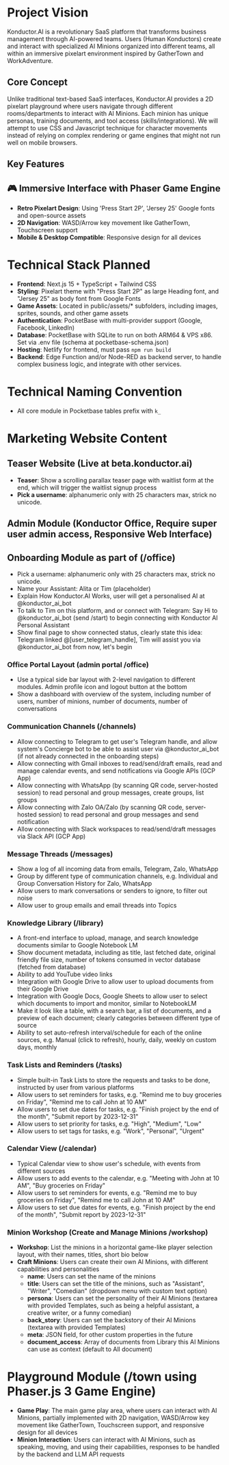 # Project Vision

Konductor.AI is a revolutionary SaaS platform that transforms business management through AI-powered teams. Users (Human Konductors) create and interact with specialized AI Minions organized into different teams, all within an immersive pixelart environment inspired by GatherTown and WorkAdventure.

## Core Concept

Unlike traditional text-based SaaS interfaces, Konductor.AI provides a 2D pixelart playground where users navigate through different rooms/departments to interact with AI Minions. Each minion has unique personas, training documents, and tool access (skills/integrations). We will attempt to use CSS and Javascript technique for character movements instead of relying on complex rendering or game engines that might not run well on mobile browsers.

## Key Features

## 🎮 Immersive Interface with Phaser Game Engine
- **Retro Pixelart Design**: Using 'Press Start 2P', 'Jersey 25' Google fonts and open-source assets
- **2D Navigation**: WASD/Arrow key movement like GatherTown, Touchscreen support
- **Mobile & Desktop Compatible**: Responsive design for all devices

# Technical Stack Planned
- **Frontend**: Next.js 15 + TypeScript + Tailwind CSS
- **Styling**: Pixelart theme with "Press Start 2P" as large Heading font, and "Jersey 25" as body font from Google Fonts
- **Game Assets**: Located in public/assets/* subfolders, including images, sprites, sounds, and other game assets
- **Authentication**: PocketBase with multi-provider support (Google, Facebook, LinkedIn)
- **Database**: PocketBase with SQLite to run on both ARM64 & VPS x86. Set via .env file (schema at pocketbase-schema.json)
- **Hosting**: Netlify for frontend, must pass `npm run build`
- **Backend**: Edge Function and/or Node-RED as backend server, to handle complex business logic, and integrate with other services.

# Technical Naming Convention
- All core module in Pocketbase tables prefix with `k_`

# Marketing Website Content

## Teaser Website (Live at beta.konductor.ai)

- **Teaser**: Show a scrolling parallax teaser page with waitlist form at the end, which will trigger the waitlist signup process
- **Pick a username**: alphanumeric only with 25 characters max, strick no unicode.


## Admin Module (Konductor Office, Require super user admin access, Responsive Web Interface)

## Onboarding Module as part of (/office)

- Pick a username: alphanumeric only with 25 characters max, strick no unicode.
- Name your Assistant: Alita or Tim (placeholder)
- Explain How Konductor.AI Works, user will get a personalised AI at @konductor_ai_bot
- To talk to Tim on this platform, and or connect with Telegram: Say Hi to @konductor_ai_bot (send /start) to begin connecting with Konductor AI Personal Assistant
- Show final page to show connected status, clearly state this idea: Telegram linked @[user_telegram_handle], Tim will assist you via @konductor_ai_bot from now, let's begin


### Office Portal Layout (admin portal /office)

- Use a typical side bar layout with 2-level navigation to different modules. Admin profile icon and logout button at the bottom
- Show a dashboard with overview of the system, including number of users, number of minions, number of documents, number of conversations

### Communication Channels (/channels)

- Allow connecting to Telegram to get user's Telegram handle, and allow system's Concierge bot to be able to assist user via @konductor_ai_bot (if not already connected in the onboarding steps)
- Allow connecting with Gmail inboxes to read/send/draft emails, read and manage calendar events, and send notifications via Google APIs (GCP App)
- Allow connecting with WhatsApp (by scanning QR code, server-hosted session) to read personal and group messages, create groups, list groups
- Allow connecting with Zalo OA/Zalo (by scanning QR code, server-hosted session) to read personal and group messages and send notification
- Allow connecting with Slack workspaces to read/send/draft messages via Slack API (GCP App)

### Message Threads (/messages)

- Show a log of all incoming data from emails, Telegram, Zalo, WhatsApp
- Group by different type of communication channels, e.g. Individual and Group Conversation History for Zalo, WhatsApp
- Allow users to mark conversations or senders to ignore, to filter out noise
- Allow user to group emails and email threads into Topics

### Knowledge Library (/library)

- A front-end interface to upload, manage, and search knowledge documents similar to Google Notebook LM
- Show document metadata, including as title, last fetched date, original friendly file size, number of tokens consumed in vector database (fetched from database)
- Ability to add YouTube video links
- Integration with Google Drive to allow user to upload documents from their Google Drive
- Integration with Google Docs, Google Sheets to allow user to select which documents to import and monitor, similar to NotebookLM
- Make it look like a table, with a search bar, a list of documents, and a preview of each document; clearly categories between different type of source
- Ability to set auto-refresh interval/schedule for each of the online sources, e.g. Manual (click to refresh), hourly, daily, weekly on custom days, monthly

### Task Lists and Reminders (/tasks)

- Simple built-in Task Lists to store the requests and tasks to be done, instructed by user from various platforms
- Allow users to set reminders for tasks, e.g. "Remind me to buy groceries on Friday", "Remind me to call John at 10 AM"
- Allow users to set due dates for tasks, e.g. "Finish project by the end of the month", "Submit report by 2023-12-31"
- Allow users to set priority for tasks, e.g. "High", "Medium", "Low"
- Allow users to set tags for tasks, e.g. "Work", "Personal", "Urgent"

### Calendar View (/calendar)

- Typical Calendar view to show user's schedule, with events from different sources
- Allow users to add events to the calendar, e.g. "Meeting with John at 10 AM", "Buy groceries on Friday"
- Allow users to set reminders for events, e.g. "Remind me to buy groceries on Friday", "Remind me to call John at 10 AM"
- Allow users to set due dates for events, e.g. "Finish project by the end of the month", "Submit report by 2023-12-31"

### Minion Workshop (Create and Manage Minions /workshop)

- **Workshop**: List the minions in a horizontal game-like player selection layout, with their names, titles, short bio below
- **Craft Minions**: Users can create their own AI Minions, with different capabilities and personalities
  - **name**: Users can set the name of the minions
  - **title**: Users can set the title of the minions, such as "Assistant", "Writer", "Comedian" (dropdown menu with custom text option)
  - **persona**: Users can set the personality of their AI Minions (textarea with provided Templates, such as being a helpful assistant, a creative writer, or a funny comedian)
  - **back_story**: Users can set the backstory of their AI Minions (textarea with provided Templates)
  - **meta**: JSON field, for other custom properties in the future
  - **document_access**: Array of documents from Library this AI Minions can use as context (default to All document)

# Playground Module (/town using Phaser.js 3 Game Engine)

- **Game Play**: The main game play area, where users can interact with AI Minions, partially implemented with 2D navigation, WASD/Arrow key movement like GatherTown, Touchscreen support, and responsive design for all devices
- **Minion Interaction**: Users can interact with AI Minions, such as speaking, moving, and using their capabilities, responses to be handled by the backend and LLM API requests

